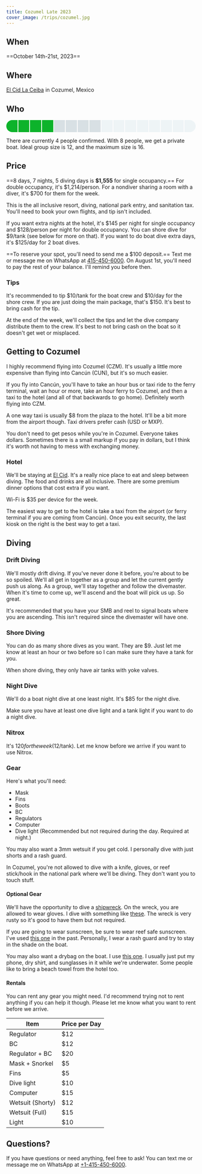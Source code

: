 ```yaml
---
title: Cozumel Late 2023
cover_image: /trips/cozumel.jpg
---
```


## When

==October 14th-21st, 2023==

## Where

[El Cid La Ceiba](https://www.elcid.com/el-cid-la-ceiba-resort-cozumel) in Cozumel, Mexico

## Who

<style>
  .progress-bar {
    height: 32px;
    max-width: 542px;
    border-radius: 16px;
    display: grid;
    grid-auto-flow: column;
    gap: 2px;
    overflow: hidden;
    margin: 0 auto 1em;
  }

  .progress-bar div {
    background: #eef4f6;
  }

  .progress-bar .filled {
    background: #0db32b;
  }

  .progress-bar .need {
    background: #d8e0e4;
  }
</style>

<div class="progress-bar">
  <div class="filled"><!-- Sam --></div>
  <div class="filled"><!-- Don --></div>
  <div class="filled"><!-- Andrew --></div>
  <div class="filled"><!-- Paul --></div>
  <div class="need"></div>
  <div class="need"></div>
  <div class="need"></div>
  <div class="need"></div>
  <div></div>
  <div></div>
  <div></div>
  <div></div>
  <div></div>
  <div></div>
  <div></div>
  <div></div>
</div>

There are currently 4 people confirmed. With 8 people, we get a private boat. Ideal group size is 12, and the maximum size is 16.

## Price

==8 days, 7 nights, 5 diving days is **$1,555** for single occupancy.== For double occupancy, it's $1,214/person. For a nondiver sharing a room with a diver, it's $700 for them for the week.

This is the all inclusive resort, diving, national park entry, and sanitation tax. You'll need to book your own flights, and tip isn't included.

If you want extra nights at the hotel, it's $145 per night for single occupancy and $128/person per night for double occupancy. You can shore dive for $9/tank (see below for more on that). If you want to do boat dive extra days, it's $125/day for 2 boat dives.

==To reserve your spot, you'll need to send me a $100 deposit.== Text me or message me on WhatsApp at [415-450-6000](tel:+14154506000). On August 1st, you'll need to pay the rest of your balance. I'll remind you before then.

### Tips

It's recommended to tip $10/tank for the boat crew and $10/day for the shore crew. If you are just doing the main package, that's $150. It's best to bring cash for the tip.

At the end of the week, we'll collect the tips and let the dive company distribute them to the crew. It's best to not bring cash on the boat so it doesn't get wet or misplaced.

## Getting to Cozumel

I highly recommend flying into Cozumel (CZM). It's usually a little more expensive than flying into Cancún (CUN), but it's so much easier.

If you fly into Cancún, you'll have to take an hour bus or taxi ride to the ferry terminal, wait an hour or more, take an hour ferry to Cozumel, and then a taxi to the hotel (and all of that backwards to go home). Definitely worth flying into CZM.

A one way taxi is usually $8 from the plaza to the hotel. It'll be a bit more from the airport though. Taxi drivers prefer cash (USD or MXP).

You don't need to get pesos while you're in Cozumel. Everyone takes dollars. Sometimes there is a small markup if you pay in dollars, but I think it's worth not having to mess with exchanging money.

### Hotel

We'll be staying at [El Cid](https://www.elcid.com/el-cid-la-ceiba-resort-cozumel). It's a really nice place to eat and sleep between diving. The food and drinks are all inclusive. There are some premium dinner options that cost extra if you want.

Wi-Fi is $35 per device for the week.

The easiest way to get to the hotel is take a taxi from the airport (or ferry terminal if you are coming from Cancún). Once you exit security, the last kiosk on the right is the best way to get a taxi.

## Diving

### Drift Diving

We'll mostly drift diving. If you've never done it before, you're about to be so spoiled. We'll all get in together as a group and let the current gently push us along. As a group, we'll stay together and follow the divemaster. When it's time to come up, we'll ascend and the boat will pick us up. So great.

It's recommended that you have your SMB and reel to signal boats where you are ascending. This isn't required since the divemaster will have one.

### Shore Diving

You can do as many shore dives as you want. They are $9. Just let me know at least an hour or two before so I can make sure they have a tank for you.

When shore diving, they only have air tanks with yoke valves.

### Night Dive

We'll do a boat night dive at one least night. It's $85 for the night dive.

Make sure you have at least one dive light and a tank light if you want to do a night dive.

### Nitrox

It's $120 for the week ($12/tank). Let me know before we arrive if you want to use Nitrox.

### Gear

Here's what you'll need:

* Mask
* Fins
* Boots
* BC
* Regulators
* Computer
* Dive light (Recommended but not required during the day. Required at night.)

You may also want a 3mm wetsuit if you get cold. I personally dive with just shorts and a rash guard.

In Cozumel, you're not allowed to dive with a knife, gloves, or reef stick/hook in the national park where we'll be diving. They don't want you to touch stuff.

#### Optional Gear

We'll have the opportunity to dive a [shipwreck](https://en.wikipedia.org/wiki/AM-298). On the wreck, you are allowed to wear gloves. I dive with something like [these](https://amzn.to/3H4L2Fb). The wreck is very rusty so it's good to have them but not required.

If you are going to wear sunscreen, be sure to wear reef safe sunscreen. I've used [this one](https://amzn.to/3iyQ5U4) in the past. Personally, I wear a rash guard and try to stay in the shade on the boat.

You may also want a drybag on the boat. I use [this one](https://amzn.to/3uqKXUS). I usually just put my phone, dry shirt, and sunglasses in it while we're underwater. Some people like to bring a beach towel from the hotel too.

#### Rentals

You can rent any gear you might need. I'd recommend trying not to rent anything if you can help it though. Please let me know what you want to rent before we arrive.

| Item             | Price per Day |
|------------------|---------------|
| Regulator        | $12           |
| BC               | $12           |
| Regulator + BC   | $20           |
| Mask + Snorkel   | $5            |
| Fins             | $5            |
| Dive light       | $10           |
| Computer         | $15           |
| Wetsuit (Shorty) | $12           |
| Wetsuit (Full)   | $15           |
| Light            | $10           |

## Questions?

If you have questions or need anything, feel free to ask! You can text me or message me on WhatsApp at <a href="tel://+14154506000" class="tel">+1-415-450-6000</a>.

